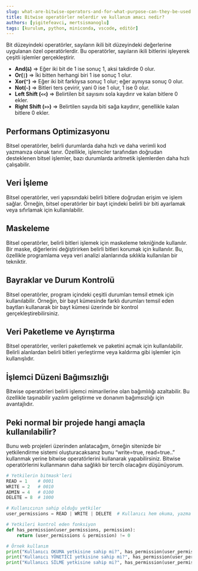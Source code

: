 ```yaml
---
slug: what-are-bitwise-operators-and-for-what-purpose-can-they-be-used
title: Bitwise operatörler nelerdir ve kullanım amacı nedir?
authors: [yigitefeavci, mertsismanoglu]
tags: [kurulum, python, miniconda, vscode, editör]
---
```


Bit düzeyindeki operatörler, sayıların ikili bit düzeyindeki değerlerine uygulanan özel operatörlerdir. Bu operatörler, sayıların ikili bitlerini işleyerek çeşitli işlemler gerçekleştirir. 

<!--truncate-->

- **And(`&`)** => Eğer iki bit de 1 ise sonuç 1, aksi takdirde 0 olur.
- **Or(`|`)** => İki bitten herhangi biri 1 ise sonuç 1 olur.
- **Xor(`^`)** => Eğer iki bit farklıysa sonuç 1 olur; eğer aynıysa sonuç 0 olur.
- **Not(`~`)** => Bitleri ters çevirir, yani 0 ise 1 olur, 1 ise 0 olur.
- **Left Shift (`<<`)** => Belirtilen bit sayısını sola kaydırır ve kalan bitlere 0 ekler.
- **Right Shift (`>>`)** => Belirtilen sayıda biti sağa kaydırır, genellikle kalan bitlere 0 ekler.

## Performans Optimizasyonu
Bitsel operatörler, belirli durumlarda daha hızlı ve daha verimli kod yazmanıza olanak tanır. Özellikle, işlemciler tarafından doğrudan desteklenen bitsel işlemler, bazı durumlarda aritmetik işlemlerden daha hızlı çalışabilir.

## Veri İşleme
Bitsel operatörler, veri yapısındaki belirli bitlere doğrudan erişim ve işlem sağlar. Örneğin, bitsel operatörler bir bayt içindeki belirli bir biti ayarlamak veya sıfırlamak için kullanılabilir.

## Maskeleme
Bitsel operatörler, belirli bitleri işlemek için maskeleme tekniğinde kullanılır. Bir maske, diğerlerini değiştirirken belirli bitleri korumak için kullanılır. Bu, özellikle programlama veya veri analizi alanlarında sıklıkla kullanılan bir tekniktir.

## Bayraklar ve Durum Kontrolü
Bitsel operatörler, program içindeki çeşitli durumları temsil etmek için kullanılabilir. Örneğin, bir bayt kümesinde farklı durumları temsil eden baytları kullanarak bir bayt kümesi üzerinde bir kontrol gerçekleştirebilirsiniz.

## Veri Paketleme ve Ayrıştırma
Bitsel operatörler, verileri paketlemek ve paketini açmak için kullanılabilir. Belirli alanlardan belirli bitleri yerleştirme veya kaldırma gibi işlemler için kullanışlıdır.

## İşlemci Düzeni Bağımsızlığı
Bitwise operatörleri belirli işlemci mimarilerine olan bağımlılığı azaltabilir. Bu özellikle taşınabilir yazılım geliştirme ve donanım bağımsızlığı için avantajlıdır.

## Peki normal bir projede hangi amaçla kullanılabilir?
Bunu web projeleri üzerinden anlatacağım, örneğin sitenizde bir yetkilendirme sistemi oluşturacaksanız bunu “write=true, read=true..” kullanmak yerine bitwise operatörlerini kullanarak yapabilirsiniz. Bitwise operatörlerini kullanmanın daha sağlıklı bir tercih olacağını düşünüyorum.

```python
# Yetkilerin bitmask'leri
READ = 1    # 0001
WRITE = 2   # 0010
ADMIN = 4   # 0100
DELETE = 8  # 1000

# Kullanıcının sahip olduğu yetkiler
user_permissions = READ | WRITE | DELETE  # Kullanıcı hem okuma, yazma hem de silme yetkilerine sahip

# Yetkileri kontrol eden fonksiyon
def has_permission(user_permissions, permission):
    return (user_permissions & permission) != 0

# Örnek kullanım
print("Kullanıcı OKUMA yetkisine sahip mi?", has_permission(user_permissions, READ))  # True
print("Kullanıcı YÖNETİCİ yetkisine sahip mi?", has_permission(user_permissions, ADMIN))  # False
print("Kullanıcı SİLME yetkisine sahip mi?", has_permission(user_permissions, DELETE))  # True
```
